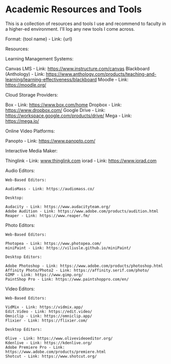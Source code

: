 # Academic Resources and Tools

This is a collection of resources and tools I use and recommend to faculty in a higher-ed environment. I'll log any new tools I come across.

Format: {tool name} - Link: {url}

Resources:

Learning Management Systems:

Canvas LMS - Link: https://www.instructure.com/canvas
Blackboard (Anthology) - Link: https://www.anthology.com/products/teaching-and-learning/learning-effectiveness/blackboard
Moodle - Link: https://moodle.org/

Cloud Storage Providers:

Box - Link: https://www.box.com/home
Dropbox - Link: https://www.dropbox.com/
Google Drive - Link: https://workspace.google.com/products/drive/
Mega - Link: https://mega.io/

Online Video Platforms:

Panopto - Link: https://www.panopto.com/


Interactive Media Maker: 

Thinglink - Link: www.thinglink.com
iorad - Link: https://www.iorad.com


Audio Editors:

    Web-Based Editors: 

    AudioMass - Link: https://audiomass.co/

    Desktop:
    
    Audacity - Link: https://www.audacityteam.org/
    Adobe Audition - Link: https://www.adobe.com/products/audition.html
    Reaper - Link: https://www.reaper.fm/


Photo Editors: 

    Web-Based Editors: 

    Photopea - Link: https://www.photopea.com/
    miniPaint - Link: https://viliusle.github.io/miniPaint/

    Desktop Editors: 

    Adobe Photoshop - Link: https://www.adobe.com/products/photoshop.html
    Affinity Photo/Photo2 - Link: https://affinity.serif.com/photo/
    GIMP - Link: https://www.gimp.org/
    PaintShop Pro - Link: https://www.paintshoppro.com/en/


Video Editors: 

    Web-Based Editors: 

    VidMix - Link: https://vidmix.app/
    Edit.Video - Link: https://edit.video/
    Omniclip - Link: https://omniclip.app/
    Flixier - Link: https://flixier.com/

    Desktop Editors: 

    Olive - Link: https://www.olivevideoeditor.org/
    Kdenlive - Link: https://kdenlive.org/
    Adobe Premiere Pro - Link: https://www.adobe.com/products/premiere.html
    Shotcut - Link: https://www.shotcut.org/